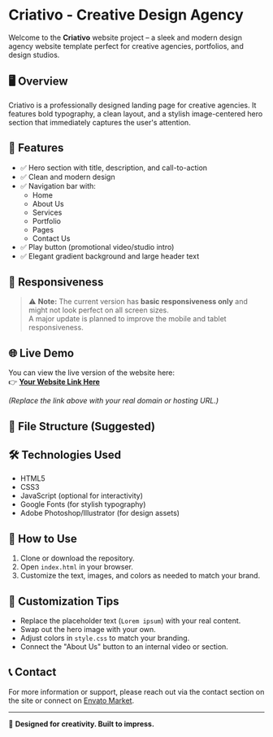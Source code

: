 # Criativo - Creative Design Agency

Welcome to the **Criativo** website project – a sleek and modern design agency website template perfect for creative agencies, portfolios, and design studios.

## 🖥️ Overview

Criativo is a professionally designed landing page for creative agencies. It features bold typography, a clean layout, and a stylish image-centered hero section that immediately captures the user's attention.

## 📌 Features

- ✅ Hero section with title, description, and call-to-action
- ✅ Clean and modern design
- ✅ Navigation bar with:
  - Home
  - About Us
  - Services
  - Portfolio
  - Pages
  - Contact Us
- ✅ Play button (promotional video/studio intro)
- ✅ Elegant gradient background and large header text

## 📱 Responsiveness

> ⚠️ **Note:** The current version has **basic responsiveness only** and might not look perfect on all screen sizes.  
> A major update is planned to improve the mobile and tablet responsiveness.

## 🌐 Live Demo

You can view the live version of the website here:  
👉 **[Your Website Link Here](https://alaqili-criativo.netlify.app/)**

_(Replace the link above with your real domain or hosting URL.)_

## 📂 File Structure (Suggested)


## 🛠️ Technologies Used

- HTML5
- CSS3
- JavaScript (optional for interactivity)
- Google Fonts (for stylish typography)
- Adobe Photoshop/Illustrator (for design assets)

## 🧩 How to Use

1. Clone or download the repository.
2. Open `index.html` in your browser.
3. Customize the text, images, and colors as needed to match your brand.

## 🎨 Customization Tips

- Replace the placeholder text (`Lorem ipsum`) with your real content.
- Swap out the hero image with your own.
- Adjust colors in `style.css` to match your branding.
- Connect the "About Us" button to an internal video or section.

## 📞 Contact

For more information or support, please reach out via the contact section on the site or connect on [Envato Market](https://themeforest.net).

---

🧠 **Designed for creativity. Built to impress.**
